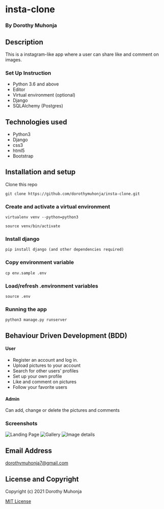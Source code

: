 # insta-clone

### By Dorothy Muhonja

## Description
This is a instagram-like app where a user can share like and comment on images.

### Set Up Instruction
* Python 3.6 and above
* Editor
* Virtual environment (optional)
*  Django
* SQLAlchemy (Postgres)

## Technologies used
* Python3
* Django
* css3
* html5
* Bootstrap


## Installation and setup
 Clone this repo
 ```
 git clone https://github.com/dorothymuhonja/insta-clone.git
 ```

 ### Create and activate a virtual environment
 
    virtualenv venv --python=python3

    source venv/bin/activate

### Install django
    pip install django (and other dependencies required)

### Copy environment variable
    cp env.sample .env

### Load/refresh .environment variables
    source .env

### Running the app
```
python3 manage.py runserver
```
## Behaviour Driven Development (BDD)
#### User
* Register an account and log in.
* Upload pictures to your account
* Search for other users' profiles
* Set up your own profile
* Like and comment on pictures
* Follow your favorite users

#### Admin
Can add, change or delete the pictures and comments

### Screenshots
 ![Landing Page](static/images/home.png)
![Gallery](static/images/gallery.png)
![Image details](static/images/details.png)

## Email Address
dorothymuhonja7@gmail.com

## License and Copyright

Copyright (c) 2021 Dorothy Muhonja

[MIT License](LICENSE)